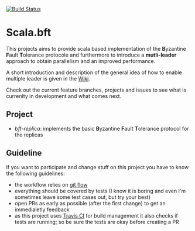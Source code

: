 [![Build Status](https://travis-ci.org/pheymann/scala.bft.svg?branch=develop)](https://travis-ci.org/pheymann/scala.bft)

# Scala.bft
This projects aims to provide scala based implementation of the **B**yzantine **F**ault **T**olerance protocole and furthermore to introduce a **mutli-leader** approach to obtain parallelism and an improved performance.

A short introduction and description of the general idea of how to enable multiple leader is given in the [Wiki](https://github.com/pheymann/scala.bft/wiki).

Check out the current feature branches, projects and issues to see what is currenlty in development and what comes next.

## Project
 - *bft-replica*: implements the basic **B**yzantine **F**ault **T**olerance protocol for the replicas

## Guideline
If you want to participate and change stuff on this project you have to know the following guidelines:
 - the workflow relies on [git flow](http://danielkummer.github.io/git-flow-cheatsheet/)
 - everything should be covered by tests (I know it is boring and even I'm sometimes leave some test cases out, but try your best)
 - open PRs as early as possible (after the first change) to get an immedialetly feedback
 - as this project uses [Travis CI](https://travis-ci.org/pheymann/scala.bft) for build management it also checks if tests are running; so be sure the tests are okay before creating a PR
